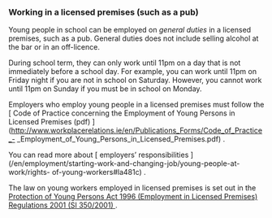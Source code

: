 ###  Working in a licensed premises (such as a pub)

Young people in school can be employed on _general duties_ in a licensed
premises, such as a pub. General duties does not include selling alcohol at
the bar or in an off-licence.

During school term, they can only work until 11pm on a day that is not
immediately before a school day. For example, you can work until 11pm on
Friday night if you are not in school on Saturday. However, you cannot work
until 11pm on Sunday if you must be in school on Monday.

Employers who employ young people in a licensed premises must follow the [
Code of Practice concerning the Employment of Young Persons in Licensed
Premises (pdf)
](http://www.workplacerelations.ie/en/Publications_Forms/Code_of_Practice_-
_Employment_of_Young_Persons_in_Licensed_Premises.pdf) .

You can read more about [ employers’ responsibilities
](/en/employment/starting-work-and-changing-job/young-people-at-work/rights-
of-young-workers#la481c) .

The law on young workers employed in licensed premises is set out in the [
Protection of Young Persons Act 1996 (Employment in Licensed Premises)
Regulations 2001 (SI 350/2001)
](http://www.irishstatutebook.ie/2001/en/si/0350.html) .
